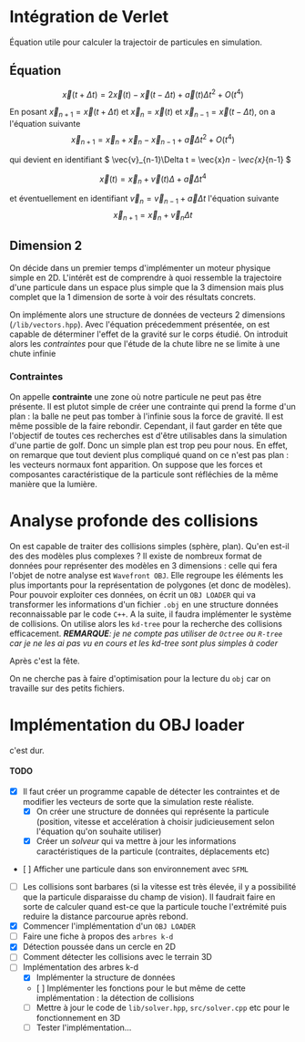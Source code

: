 # Intégration de Verlet

Équation utile pour calculer la trajectoir de particules en simulation.

## Équation

$$
\vec{x}(t + \Delta t) = 2 \vec{x}(t) - \vec{x}(t - \Delta t) + \vec{a}(t)\Delta t^2 + O(t^4)
$$

En posant $\vec{x}_{n+1} = \vec{x}(t + \Delta t)$ et $\vec{x}_{n} = \vec{x}(t)$ et $\vec{x}_{n-1} = \vec{x}(t - \Delta t)$, on a l'équation suivante
$$
\vec{x}_{n+1} = \vec{x}_n + \vec{x}_n - \vec{x}_{n-1} + \vec{a}\Delta t^2 + O(t^4)
$$

qui devient en identifiant $ \vec{v}_{n-1}\Delta t = \vec{x}_n - \vec{x}_{n-1} $

 $$ \vec{x}(t) = \vec{x}_n + \vec{v}(t)\Delta + \vec{a}\Delta t^4$$

et éventuellement en identifiant $\vec{v}_n = \vec{v}_{n-1} + \vec{a}\Delta t$ l'équation suivante
$$\vec{x}_{n+1} = \vec{x}_n + \vec{v}_n \Delta t$$

## Dimension 2

On décide dans un premier temps d'implémenter un moteur physique simple en 2D. L'intérêt est de comprendre à quoi ressemble la trajectoire d'une particule dans un espace plus simple que la 3 dimension mais plus complet que la 1 dimension de sorte à voir des résultats concrets.

On implémente alors une structure de données de vecteurs 2 dimensions (`/lib/vectors.hpp`). Avec l'équation précedemment présentée, on est capable de déterminer l'effet de la gravité sur le corps étudié. On introduit alors les *contraintes* pour que l'étude de la chute libre ne se limite à une chute infinie

### Contraintes
On appelle **contrainte** une zone où notre particule ne peut pas être présente. Il est plutot simple de créer une contrainte qui prend la forme d'un plan : la balle ne peut pas tomber à l'infinie sous la force de gravité. Il est même possible de la faire rebondir. Cependant, il faut garder en tête que l'objectif de toutes ces recherches est d'être utilisables dans la simulation d'une partie de golf. Donc un simple plan est trop peu pour nous. En effet, on remarque que tout devient plus compliqué quand on ce n'est pas plan : les vecteurs normaux font apparition. On suppose que les forces et composantes caractéristique de la particule sont réfléchies de la même manière que la lumière.

# Analyse profonde des collisions

On est capable de traiter des collisions simples (sphère, plan). Qu'en est-il des des modèles plus complexes ? Il existe de nombreux format de données pour représenter des modèles en 3 dimensions : celle qui fera l'objet de notre analyse est `Wavefront OBJ`. Elle regroupe les éléments les plus importants pour la représentation de polygones (et donc de modèles). Pour pouvoir exploiter ces données, on écrit un `OBJ LOADER` qui va transformer les informations d'un fichier `.obj` en une structure données reconnaissable par le code `C++`. A la suite, il faudra implémenter le système de collisions. On utilise alors les `kd-tree` pour la recherche des collisions efficacement.
*__REMARQUE__: je ne compte pas utiliser de `Octree` ou `R-tree` car je ne les ai pas vu en cours et les kd-tree sont plus simples à coder*

Après c'est la fête.

On ne cherche pas à faire d'optimisation pour la lecture du `obj` car on travaille sur des petits fichiers.

# Implémentation du OBJ loader

c'est dur.

#### TODO

- [X] Il faut créer un programme capable de détecter les contraintes et de modifier les vecteurs de sorte que la simulation reste réaliste.
    - [X] On créer une structure de données qui représente la particule (position, vitesse et accelération à choisir judicieusement selon l'équation qu'on souhaite utiliser)
    - [X] Créer un *solveur* qui va mettre à jour les informations caractéristiques de la particule (contraites, déplacements etc)
- [ ] Afficher une particule dans son environnement avec `SFML`
- [ ] Les collisions sont barbares (si la vitesse est très élevée, il y a possibilité que la particule disparaisse du champ de vision). Il faudrait faire en sorte de calculer quand est-ce que la particule touche l'extrémité puis reduire la distance parcourue après rebond.
- [X] Commencer l'implémentation d'un `OBJ LOADER`
- [ ] Faire une fiche à propos des `arbres k-d`
- [X] Détection poussée dans un cercle en 2D
- [ ] Comment détecter les collisions avec le terrain 3D
- [ ] Implémentation des arbres k-d
    - [X] Implémenter la structure de données
    - [ ] Implémenter les fonctions pour le but même de cette implémentation : la détection de collisions
    - [ ] Mettre à jour le code de `lib/solver.hpp`, `src/solver.cpp` etc pour le fonctionnement en 3D
    - [ ] Tester l'implémentation…